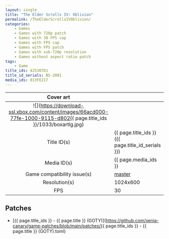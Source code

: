 ```yaml
---
layout: single
title: "The Elder Scrolls IV: Oblivion"
permalink: /TheElderScrollsIVOblivion/
categories:
    - Games
    - Games with 720p patch
    - Games with 30 FPS cap
    - Games with FPS cap
    - Games with FPS patch
    - Games with sub-720p resolution
    - Games without aspect ratio patch
tags:
    - Game
title_ids: 425307D1
title_id_serials: BS-2001
media_ids: 013FE217
---
```


| Cover art                   |                                                                                        |
| :-------:                   | :-                                                                                     |
| ![](https://download-ssl.xbox.com/content/images/66acd000-77fe-1000-9115-d802{{ page.title_ids }}/1033/boxartlg.jpg) |
| Title ID(s)                 | {{ page.title_ids }} ({{ page.title_id_serials }})                                     |
| Media ID(s)                 | {{ page.media_ids }}                                                                   |
| Game compatibility issue(s) | [master](https://github.com/xenia-project/game-compatibility/issues/576)               |
| Resolution(s)               | 1024x600                                                                               |
| FPS                         | 30                                                                                     |

## Patches
* [{{ page.title_ids }} - {{ page.title }} (GOTY)](https://github.com/xenia-canary/game-patches/blob/main/patches/{{ page.title_ids }} - {{ page.title }} (GOTY).toml)
